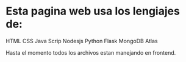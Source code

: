 # Esta pagina web usa los lengiajes de:
HTML
CSS
Java Scrip
Nodesjs
Python
Flask
MongoDB Atlas

Hasta el momento todos los archivos estan manejando en frontend.